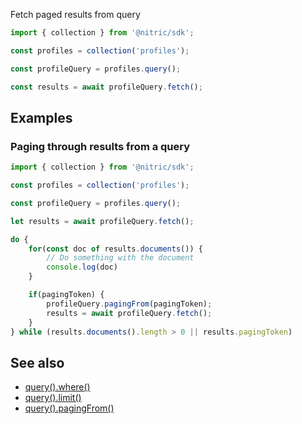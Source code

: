 Fetch paged results from query

```javascript
import { collection } from '@nitric/sdk';

const profiles = collection('profiles');

const profileQuery = profiles.query();

const results = await profileQuery.fetch();
```

## Examples

### Paging through results from a query

```javascript
import { collection } from '@nitric/sdk';

const profiles = collection('profiles');

const profileQuery = profiles.query();

let results = await profileQuery.fetch();

do {
    for(const doc of results.documents()) {
        // Do something with the document
        console.log(doc)
    }

    if(pagingToken) {
        profileQuery.pagingFrom(pagingToken);
        results = await profileQuery.fetch();
    }
} while (results.documents().length > 0 || results.pagingToken)
```

## See also

 - [query().where()]()
 - [query().limit()]()
 - [query().pagingFrom()]()